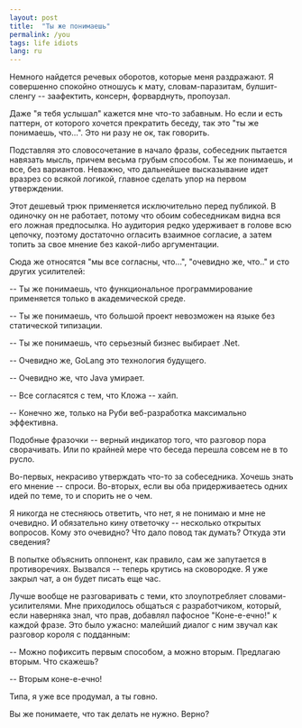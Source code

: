 ```yaml
---
layout: post
title:  "Ты же понимаешь"
permalink: /you
tags: life idiots
lang: ru
---
```


Немного найдется речевых оборотов, которые меня раздражают. Я совершенно
спокойно отношусь к мату, словам-паразитам, булшит-сленгу -- заафектить,
консерн, форварднуть, пропоузал.

Даже "я тебя услышал" кажется мне что-то забавным. Но если и есть паттерн, от
которого хочется прекратить беседу, так это "ты же понимаешь, что...". Это ни
разу не ок, так говорить.

Подставляя это словосочетание в начало фразы, собеседник пытается навязать
мысль, причем весьма грубым способом. Ты же понимаешь, и все, без
вариантов. Неважно, что дальнейшее высказывание идет вразрез со всякой логикой,
главное сделать упор на первом утверждении.

Этот дешевый трюк применяется исключительно перед публикой. В одиночку он не
работает, потому что обоим собеседникам видна вся его ложная предпосылка. Но
аудитория редко удерживает в голове всю цепочку, поэтому достаточно огласить
взаимное согласие, а затем топить за свое мнение без какой-либо аргументации.

Сюда же относятся "мы все согласны, что...", "очевидно же, что.." и сто других
усилителей:

-- Ты же понимаешь, что функциональное программирование применяется только в
академической среде.

-- Ты же понимаешь, что большой проект невозможен на языке без статической
типизации.

-- Ты же понимаешь, что серьезный бизнес выбирает .Net.

-- Очевидно же, GoLang это технология будущего.

-- Очевидно же, что Java умирает.

-- Все согласятся с тем, что Кложа -- хайп.

-- Конечно же, только на Руби веб-разработка максимально эффективна.

Подобные фразочки -- верный индикатор того, что разговор пора сворачивать. Или
по крайней мере что беседа перешла совсем не в то русло.

Во-первых, некрасиво утверждать что-то за собеседника. Хочешь знать его мнение
-- спроси. Во-вторых, если вы оба придерживаетесь одних идей по теме, то и
спорить не о чем.

Я никогда не стесняюсь ответить, что нет, я не понимаю и мне не очевидно. И
обязательно кину ответочку -- несколько открытых вопросов. Кому это очевидно?
Что дало повод так думать? Откуда эти сведения?

В попытке объяснить оппонент, как правило, сам же запутается в
противоречиях. Вызвался -- теперь крутись на сковородке. Я уже закрыл чат, а он
будет писать еще час.

Лучше вообще не разговаривать с теми, кто злоупотребляет
словами-усилителями. Мне приходилось общаться с разработчиком, который, если
наверняка знал, что прав, добавлял пафосное "Коне-е-ечно!" к каждой фразе. Это
было ужасно: малейший диалог с ним звучал как разговор короля с подданным:

-- Можно пофиксить первым способом, а можно вторым. Предлагаю вторым. Что
скажешь?

-- Вторым коне-е-ечно!

Типа, я уже все продумал, а ты говно.

Вы же понимаете, что так делать не нужно. Верно?

